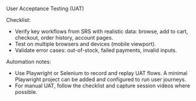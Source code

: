 User Acceptance Testing (UAT)

Checklist:
- Verify key workflows from SRS with realistic data: browse, add to cart, checkout, order history, account pages.
- Test on multiple browsers and devices (mobile viewport).
- Validate error cases: out-of-stock, failed payments, invalid inputs.

Automation notes:
- Use Playwright or Selenium to record and replay UAT flows. A minimal Playwright project can be added and configured to run user journeys.
- For manual UAT, follow the checklist and capture session videos where possible.
